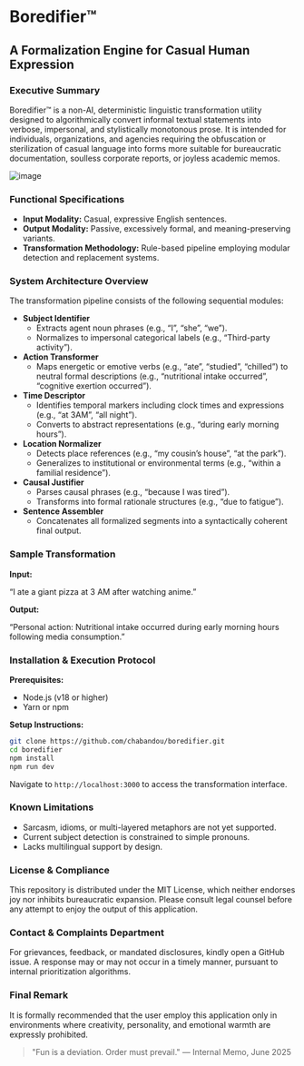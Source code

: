 # Boredifier™

## A Formalization Engine for Casual Human Expression

### Executive Summary

Boredifier™ is a non-AI, deterministic linguistic transformation utility designed to algorithmically convert informal textual statements into verbose, impersonal, and stylistically monotonous prose. It is intended for individuals, organizations, and agencies requiring the obfuscation or sterilization of casual language into forms more suitable for bureaucratic documentation, soulless corporate reports, or joyless academic memos.

![image](https://github.com/user-attachments/assets/6facfc15-4223-447b-b342-9a32f928705e)

### Functional Specifications

* **Input Modality:** Casual, expressive English sentences.
* **Output Modality:** Passive, excessively formal, and meaning-preserving variants.
* **Transformation Methodology:** Rule-based pipeline employing modular detection and replacement systems.

### System Architecture Overview

The transformation pipeline consists of the following sequential modules:

* **Subject Identifier**
  * Extracts agent noun phrases (e.g., “I”, “she”, “we”).
  * Normalizes to impersonal categorical labels (e.g., “Third-party activity”).
* **Action Transformer**
  * Maps energetic or emotive verbs (e.g., “ate”, “studied”, “chilled”) to neutral formal descriptions (e.g., “nutritional intake occurred”, “cognitive exertion occurred”).
* **Time Descriptor**
  * Identifies temporal markers including clock times and expressions (e.g., “at 3AM”, “all night”).
  * Converts to abstract representations (e.g., “during early morning hours”).
* **Location Normalizer**
  * Detects place references (e.g., “my cousin’s house”, “at the park”).
  * Generalizes to institutional or environmental terms (e.g., “within a familial residence”).
* **Causal Justifier**
  * Parses causal phrases (e.g., “because I was tired”).
  * Transforms into formal rationale structures (e.g., “due to fatigue”).
* **Sentence Assembler**
  * Concatenates all formalized segments into a syntactically coherent final output.

### Sample Transformation

**Input:**

“I ate a giant pizza at 3 AM after watching anime.”

**Output:**

“Personal action: Nutritional intake occurred during early morning hours following media consumption.”

### Installation & Execution Protocol

**Prerequisites:**

* Node.js (v18 or higher)
* Yarn or npm

**Setup Instructions:**

```bash
git clone https://github.com/chabandou/boredifier.git
cd boredifier
npm install
npm run dev
```

Navigate to `http://localhost:3000` to access the transformation interface.

### Known Limitations

* Sarcasm, idioms, or multi-layered metaphors are not yet supported.
* Current subject detection is constrained to simple pronouns.
* Lacks multilingual support by design.

### License & Compliance

This repository is distributed under the MIT License, which neither endorses joy nor inhibits bureaucratic expansion. Please consult legal counsel before any attempt to enjoy the output of this application.

### Contact & Complaints Department

For grievances, feedback, or mandated disclosures, kindly open a GitHub issue. A response may or may not occur in a timely manner, pursuant to internal prioritization algorithms.

### Final Remark

It is formally recommended that the user employ this application only in environments where creativity, personality, and emotional warmth are expressly prohibited.

> "Fun is a deviation. Order must prevail." — Internal Memo, June 2025
